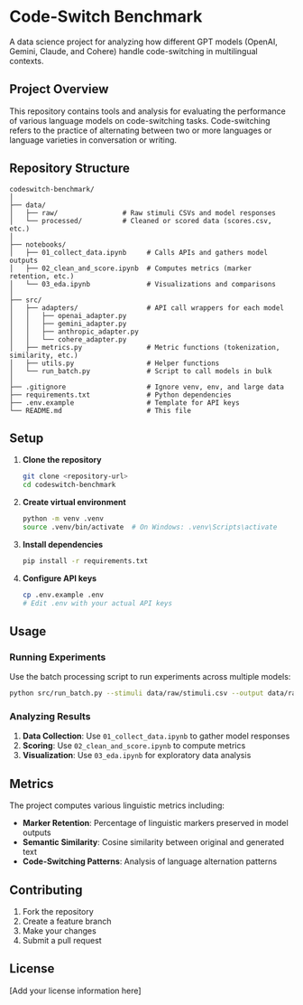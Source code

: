 # Code-Switch Benchmark

A data science project for analyzing how different GPT models (OpenAI, Gemini, Claude, and Cohere) handle code-switching in multilingual contexts.

## Project Overview

This repository contains tools and analysis for evaluating the performance of various language models on code-switching tasks. Code-switching refers to the practice of alternating between two or more languages or language varieties in conversation or writing.

## Repository Structure

```
codeswitch-benchmark/
│
├── data/
│   ├── raw/                # Raw stimuli CSVs and model responses
│   └── processed/          # Cleaned or scored data (scores.csv, etc.)
│
├── notebooks/
│   ├── 01_collect_data.ipynb     # Calls APIs and gathers model outputs
│   ├── 02_clean_and_score.ipynb  # Computes metrics (marker retention, etc.)
│   └── 03_eda.ipynb              # Visualizations and comparisons
│
├── src/
│   ├── adapters/                 # API call wrappers for each model
│   │   ├── openai_adapter.py
│   │   ├── gemini_adapter.py
│   │   ├── anthropic_adapter.py
│   │   └── cohere_adapter.py
│   ├── metrics.py                # Metric functions (tokenization, similarity, etc.)
│   ├── utils.py                  # Helper functions
│   └── run_batch.py              # Script to call models in bulk
│
├── .gitignore                    # Ignore venv, env, and large data
├── requirements.txt              # Python dependencies
├── .env.example                  # Template for API keys
└── README.md                     # This file
```

## Setup

1. **Clone the repository**
   ```bash
   git clone <repository-url>
   cd codeswitch-benchmark
   ```

2. **Create virtual environment**
   ```bash
   python -m venv .venv
   source .venv/bin/activate  # On Windows: .venv\Scripts\activate
   ```

3. **Install dependencies**
   ```bash
   pip install -r requirements.txt
   ```

4. **Configure API keys**
   ```bash
   cp .env.example .env
   # Edit .env with your actual API keys
   ```

## Usage

### Running Experiments

Use the batch processing script to run experiments across multiple models:

```bash
python src/run_batch.py --stimuli data/raw/stimuli.csv --output data/raw/responses/
```

### Analyzing Results

1. **Data Collection**: Use `01_collect_data.ipynb` to gather model responses
2. **Scoring**: Use `02_clean_and_score.ipynb` to compute metrics
3. **Visualization**: Use `03_eda.ipynb` for exploratory data analysis

## Metrics

The project computes various linguistic metrics including:
- **Marker Retention**: Percentage of linguistic markers preserved in model outputs
- **Semantic Similarity**: Cosine similarity between original and generated text
- **Code-Switching Patterns**: Analysis of language alternation patterns

## Contributing

1. Fork the repository
2. Create a feature branch
3. Make your changes
4. Submit a pull request

## License

[Add your license information here]